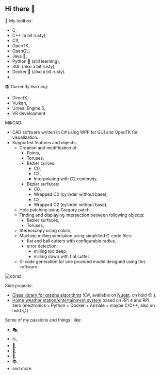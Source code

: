 ## Hi there 👋

<!--
**WojcikMikolaj/WojcikMikolaj** is a ✨ _special_ ✨ repository because its `README.md` (this file) appears on your GitHub profile.

Here are some ideas to get you started:

- 🔭 I’m currently working on ...
- 🌱 I’m currently learning ...
- 👯 I’m looking to collaborate on ...
- 🤔 I’m looking for help with ...
- 💬 Ask me about ...
- 📫 How to reach me: ...
- 😄 Pronouns: ...
- ⚡ Fun fact: ...
-->

🧰 My toolbox:
- C,
- C++ (a bit rusty),
- C#,
- OpenTK,
- OpenGL,
- Java 🌋,
- Python 🐍 (still learning),
- SQL (also a bit rusty),
- Docker 🐳 (also a bit rusty).
- 
:books: Currently learning:
- DirectX,
- Vulkan,
- Unreal Engine 5,
- VR development.

MikCAD:
- CAD software written in C# using WPF for GUI and OpenTK for visualization.
- Supported features and objects:
  - Creation and modification of:
    - Points,
    - Toruses,
    - Bézier curves:
      - C0,
      - C2,
      - Interpolating with C2 continuity,
    - Bézier surfaces:
      - C0,
      - Wrapped C0 (cylinder without base),
      - C2,
      - Wrapped C2 (cylinder without base),
  - Hole patching using Gregory patch,
  - Finding and displaying intersection between following objects:
    - Bézier surfaces,
    - Toruses,
  - Stereoscopy using colors,
  - Machine milling simulation using simplified G-code files:
    - flat and ball cutters with configurable radius,
    - error detection:
      - milling too deep,
      - milling down with flat cutter.
  - G-code generation for one provided model designed using this software.
 
 ![obraz](https://user-images.githubusercontent.com/52234302/237031281-fd6f2fd8-a71e-4c40-a6ce-885781d7b2a4.png)

 
  
 

 Side projects:
- [Class library for graphs algorithms](https://github.com/WojcikMikolaj/GraphsLibrary) (C#, available on [Nuget](https://www.nuget.org/packages/Mikwk.GraphLibrary/), on hold 😐:),
- [Home weather station/entertainment system](https://github.com/WojcikMikolaj/WeatherStation) based on RPi 4 and RPi zero (electronics + Python + Docker + Ansible + maybe C/C++, also on hold ☹️).

Some of my passions and things i like:
- :performing_arts:,
- :sailboat:,
- :tennis:,
- :ski:,
- 🧗,
- 📚,
- and more.

